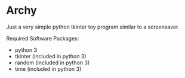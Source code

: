 # Archy
Just a very simple python tkinter toy program similar to a screensaver.

Required Software Packages:
* python 3
* tkinter  (included in python 3)
* random   (included in python 3)
* time     (included in python 3)
